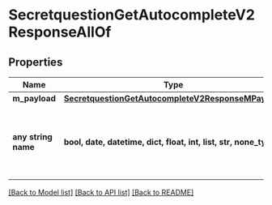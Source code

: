 # SecretquestionGetAutocompleteV2ResponseAllOf


## Properties
Name | Type | Description | Notes
------------ | ------------- | ------------- | -------------
**m_payload** | [**SecretquestionGetAutocompleteV2ResponseMPayload**](SecretquestionGetAutocompleteV2ResponseMPayload.md) |  | 
**any string name** | **bool, date, datetime, dict, float, int, list, str, none_type** | any string name can be used but the value must be the correct type | [optional]

[[Back to Model list]](../README.md#documentation-for-models) [[Back to API list]](../README.md#documentation-for-api-endpoints) [[Back to README]](../README.md)



